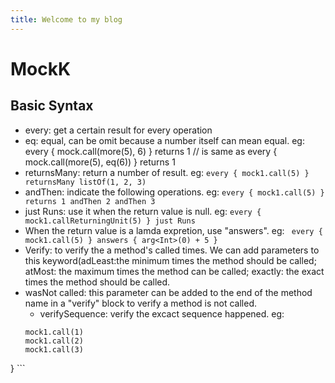 ```yaml
---
title: Welcome to my blog
---
```

# MockK
## Basic Syntax
- every: get a certain result for every operation
- eq: equal, can be omit because a number itself can mean equal. eg: every { mock.call(more(5), 6) } returns 1
// is same as
every { mock.call(more(5), eq(6)) } returns 1
- returnsMany: return a number of result. eg: ```every { mock1.call(5) } returnsMany listOf(1, 2, 3)```
- andThen: indicate the following operations. eg: ```every { mock1.call(5) } returns 1 andThen 2 andThen 3```
- just Runs: use it when the return value is null. eg: ```every { mock1.callReturningUnit(5) } just Runs```
- When the return value is a lamda expretion, use "answers". eg: ``` every { mock1.call(5) } answers { arg<Int>(0) + 5 }```
- Verify: to verify the a method's called times. We can add parameters to this keyword(adLeast:the minimum times the method should be called; atMost: the maximum times the method can be called; exactly: the exact times the method should be called.
- wasNot called: this parameter can be added to the end of the method name in a "verify" block to verify a method is not called.
  - verifySequence: verify the excact sequence happened. eg:
  ``` verifySequence {
  mock1.call(1)
  mock1.call(2)
  mock1.call(3)
} ```
